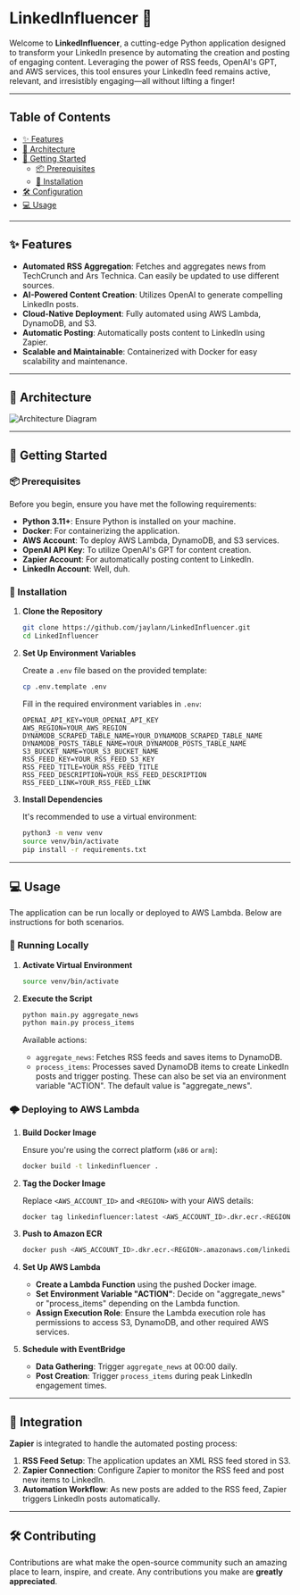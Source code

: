 # LinkedInfluencer 🚀

Welcome to **LinkedInfluencer**, a cutting-edge Python application designed to transform your LinkedIn presence by automating the creation and posting of engaging content. Leveraging the power of RSS feeds, OpenAI's GPT, and AWS services, this tool ensures your LinkedIn feed remains active, relevant, and irresistibly engaging—all without lifting a finger!

---

## Table of Contents

- [✨ Features](#-features)
- [🔧 Architecture](#-architecture)
- [🚀 Getting Started](#-getting-started)
    - [📦 Prerequisites](#-prerequisites)
    - [🔨 Installation](#-installation)
- [🛠 Configuration](#-configuration)
- [💻 Usage](#-usage)

---

## ✨ Features

- **Automated RSS Aggregation**: Fetches and aggregates news from TechCrunch and Ars Technica. Can easily be updated to use different sources.
- **AI-Powered Content Creation**: Utilizes OpenAI to generate compelling LinkedIn posts.
- **Cloud-Native Deployment**: Fully automated using AWS Lambda, DynamoDB, and S3.
- **Automatic Posting**: Automatically posts content to LinkedIn using Zapier.
- **Scalable and Maintainable**: Containerized with Docker for easy scalability and maintenance.

---

## 🔧 Architecture

![Architecture Diagram](https://cdn.lanfermann.dev/blogs/the-perfect-linkedin-influencer/Full_Diagram_Dark.svg)

---

## 🚀 Getting Started

### 📦 Prerequisites

Before you begin, ensure you have met the following requirements:

- **Python 3.11+**: Ensure Python is installed on your machine.
- **Docker**: For containerizing the application.
- **AWS Account**: To deploy AWS Lambda, DynamoDB, and S3 services.
- **OpenAI API Key**: To utilize OpenAI's GPT for content creation.
- **Zapier Account**: For automatically posting content to LinkedIn.
- **LinkedIn Account**: Well, duh.

### 🔨 Installation

1. **Clone the Repository**

   ```bash
   git clone https://github.com/jaylann/LinkedInfluencer.git
   cd LinkedInfluencer
   ```

2. **Set Up Environment Variables**

   Create a `.env` file based on the provided template:

   ```bash
   cp .env.template .env
   ```

   Fill in the required environment variables in `.env`:

   ```env
   OPENAI_API_KEY=YOUR_OPENAI_API_KEY
   AWS_REGION=YOUR_AWS_REGION
   DYNAMODB_SCRAPED_TABLE_NAME=YOUR_DYNAMODB_SCRAPED_TABLE_NAME
   DYNAMODB_POSTS_TABLE_NAME=YOUR_DYNAMODB_POSTS_TABLE_NAME
   S3_BUCKET_NAME=YOUR_S3_BUCKET_NAME
   RSS_FEED_KEY=YOUR_RSS_FEED_S3_KEY
   RSS_FEED_TITLE=YOUR_RSS_FEED_TITLE
   RSS_FEED_DESCRIPTION=YOUR_RSS_FEED_DESCRIPTION
   RSS_FEED_LINK=YOUR_RSS_FEED_LINK
   ```

3. **Install Dependencies**

   It's recommended to use a virtual environment:

   ```bash
   python3 -m venv venv
   source venv/bin/activate
   pip install -r requirements.txt
   ```

---

## 💻 Usage

The application can be run locally or deployed to AWS Lambda. Below are instructions for both scenarios.

### 📌 Running Locally

1. **Activate Virtual Environment**

   ```bash
   source venv/bin/activate
   ```

2. **Execute the Script**

   ```bash
   python main.py aggregate_news
   python main.py process_items
   ```

   Available actions:

    - `aggregate_news`: Fetches RSS feeds and saves items to DynamoDB.
    - `process_items`: Processes saved DynamoDB items to create LinkedIn posts and trigger posting.
   These can also be set via an environment variable "ACTION". The default value is "aggregate_news".

### 🌩 Deploying to AWS Lambda

1. **Build Docker Image**

   Ensure you're using the correct platform (`x86` or `arm`):

   ```bash
   docker build -t linkedinfluencer .
   ```

2. **Tag the Docker Image**

   Replace `<AWS_ACCOUNT_ID>` and `<REGION>` with your AWS details:

   ```bash
   docker tag linkedinfluencer:latest <AWS_ACCOUNT_ID>.dkr.ecr.<REGION>.amazonaws.com/linkedinfluencer:latest
   ```

3. **Push to Amazon ECR**

   ```bash
   docker push <AWS_ACCOUNT_ID>.dkr.ecr.<REGION>.amazonaws.com/linkedinfluencer:latest
   ```

4. **Set Up AWS Lambda**

    - **Create a Lambda Function** using the pushed Docker image.
    - **Set Environment Variable "ACTION"**: Decide on "aggregate_news" or "process_items" depending on the Lambda function.
    - **Assign Execution Role**: Ensure the Lambda execution role has permissions to access S3, DynamoDB, and other required AWS services.

5. **Schedule with EventBridge**

    - **Data Gathering**: Trigger `aggregate_news` at 00:00 daily.
    - **Post Creation**: Trigger `process_items` during peak LinkedIn engagement times.

---

## 🔗 Integration

**Zapier** is integrated to handle the automated posting process:

1. **RSS Feed Setup**: The application updates an XML RSS feed stored in S3.
2. **Zapier Connection**: Configure Zapier to monitor the RSS feed and post new items to LinkedIn.
3. **Automation Workflow**: As new posts are added to the RSS feed, Zapier triggers LinkedIn posts automatically.

---

## 🛠️ Contributing

Contributions are what make the open-source community such an amazing place to learn, inspire, and create. Any contributions you make are **greatly appreciated**.
